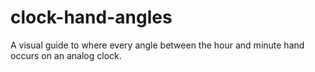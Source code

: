 # clock-hand-angles
A visual guide to where every angle between the hour and minute hand occurs on an analog clock.
